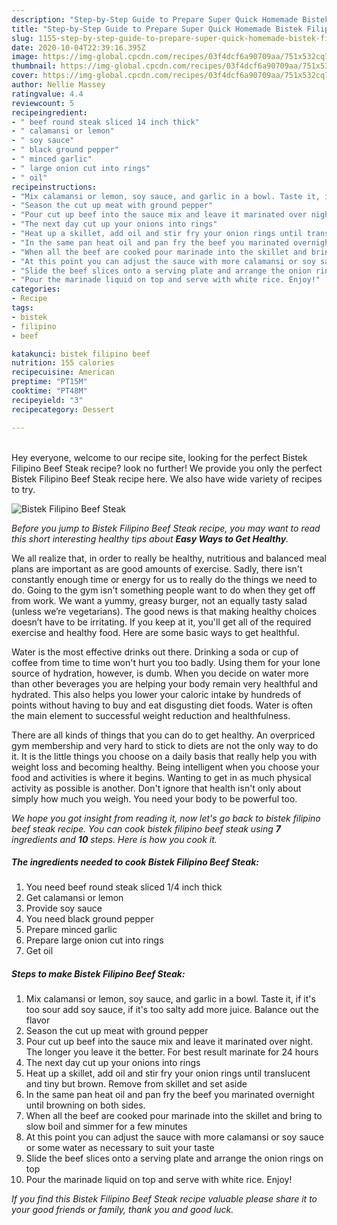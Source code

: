 ```yaml
---
description: "Step-by-Step Guide to Prepare Super Quick Homemade Bistek Filipino Beef Steak"
title: "Step-by-Step Guide to Prepare Super Quick Homemade Bistek Filipino Beef Steak"
slug: 1155-step-by-step-guide-to-prepare-super-quick-homemade-bistek-filipino-beef-steak
date: 2020-10-04T22:39:16.395Z
image: https://img-global.cpcdn.com/recipes/03f4dcf6a90709aa/751x532cq70/bistek-filipino-beef-steak-recipe-main-photo.jpg
thumbnail: https://img-global.cpcdn.com/recipes/03f4dcf6a90709aa/751x532cq70/bistek-filipino-beef-steak-recipe-main-photo.jpg
cover: https://img-global.cpcdn.com/recipes/03f4dcf6a90709aa/751x532cq70/bistek-filipino-beef-steak-recipe-main-photo.jpg
author: Nellie Massey
ratingvalue: 4.4
reviewcount: 5
recipeingredient:
- " beef round steak sliced 14 inch thick"
- " calamansi or lemon"
- " soy sauce"
- " black ground pepper"
- " minced garlic"
- " large onion cut into rings"
- " oil"
recipeinstructions:
- "Mix calamansi or lemon, soy sauce, and garlic in a bowl. Taste it, if it&#39;s too sour add soy sauce, if it&#39;s too salty add more juice. Balance out the flavor"
- "Season the cut up meat with ground pepper"
- "Pour cut up beef into the sauce mix and leave it marinated over night. The longer you leave it the better. For best result marinate for 24 hours"
- "The next day cut up your onions into rings"
- "Heat up a skillet, add oil and stir fry your onion rings until translucent and tiny but brown. Remove from skillet and set aside"
- "In the same pan heat oil and pan fry the beef you marinated overnight until browning on both sides."
- "When all the beef are cooked pour marinade into the skillet and bring to slow boil and simmer for a few minutes"
- "At this point you can adjust the sauce with more calamansi or soy sauce or some water as necessary to suit your taste"
- "Slide the beef slices onto a serving plate and arrange the onion rings on top"
- "Pour the marinade liquid on top and serve with white rice. Enjoy!"
categories:
- Recipe
tags:
- bistek
- filipino
- beef

katakunci: bistek filipino beef 
nutrition: 155 calories
recipecuisine: American
preptime: "PT15M"
cooktime: "PT48M"
recipeyield: "3"
recipecategory: Dessert

---
```

<br>
Hey everyone, welcome to our recipe site, looking for the perfect Bistek Filipino Beef Steak recipe? look no further! We provide you only the perfect Bistek Filipino Beef Steak recipe here. We also have wide variety of recipes to try.
<br>


![Bistek Filipino Beef Steak](https://img-global.cpcdn.com/recipes/03f4dcf6a90709aa/751x532cq70/bistek-filipino-beef-steak-recipe-main-photo.jpg)

<i>Before you jump to Bistek Filipino Beef Steak recipe, you may want to read this short interesting healthy tips about <strong>Easy Ways to Get Healthy</strong>.</i>

We all realize that, in order to really be healthy, nutritious and balanced meal plans are important as are good amounts of exercise. Sadly, there isn't constantly enough time or energy for us to really do the things we need to do. Going to the gym isn't something people want to do when they get off from work. We want a yummy, greasy burger, not an equally tasty salad (unless we’re vegetarians). The good news is that making healthy choices doesn’t have to be irritating. If you keep at it, you'll get all of the required exercise and healthy food. Here are some basic ways to get healthful.

Water is the most effective drinks out there. Drinking a soda or cup of coffee from time to time won't hurt you too badly. Using them for your lone source of hydration, however, is dumb. When you decide on water more than other beverages you are helping your body remain very healthful and hydrated. This also helps you lower your caloric intake by hundreds of points without having to buy and eat disgusting diet foods. Water is often the main element to successful weight reduction and healthfulness.

There are all kinds of things that you can do to get healthy. An overpriced gym membership and very hard to stick to diets are not the only way to do it. It is the little things you choose on a daily basis that really help you with weight loss and becoming healthy. Being intelligent when you choose your food and activities is where it begins. Wanting to get in as much physical activity as possible is another. Don't ignore that health isn't only about simply how much you weigh. You need your body to be powerful too. 


<i>We hope you got insight from reading it, now let's go back to bistek filipino beef steak recipe. You can cook bistek filipino beef steak using <strong>7</strong> ingredients and <strong>10</strong> steps. Here is how you cook it.
</i>

##### The ingredients needed to cook Bistek Filipino Beef Steak:

1. You need  beef round steak sliced 1/4 inch thick
1. Get  calamansi or lemon
1. Provide  soy sauce
1. You need  black ground pepper
1. Prepare  minced garlic
1. Prepare  large onion cut into rings
1. Get  oil


##### Steps to make Bistek Filipino Beef Steak:

1. Mix calamansi or lemon, soy sauce, and garlic in a bowl. Taste it, if it&#39;s too sour add soy sauce, if it&#39;s too salty add more juice. Balance out the flavor
1. Season the cut up meat with ground pepper
1. Pour cut up beef into the sauce mix and leave it marinated over night. The longer you leave it the better. For best result marinate for 24 hours
1. The next day cut up your onions into rings
1. Heat up a skillet, add oil and stir fry your onion rings until translucent and tiny but brown. Remove from skillet and set aside
1. In the same pan heat oil and pan fry the beef you marinated overnight until browning on both sides.
1. When all the beef are cooked pour marinade into the skillet and bring to slow boil and simmer for a few minutes
1. At this point you can adjust the sauce with more calamansi or soy sauce or some water as necessary to suit your taste
1. Slide the beef slices onto a serving plate and arrange the onion rings on top
1. Pour the marinade liquid on top and serve with white rice. Enjoy!


<i>If you find this Bistek Filipino Beef Steak recipe valuable please share it to your good friends or family, thank you and good luck.</i>
